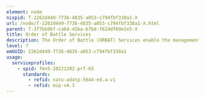 ```yaml
---
element: node
nispid: T-2262d449-7736-4835-a053-c794fbf338a1-X
url: /node/T-2262d449-7736-4835-a053-c794fbf338a1-X.html
parent: T-3f7bb86f-ca6d-45ba-b7bd-f624df69e1e5-X
title: Order of Battle Services
description: The Order of Battle (ORBAT) Services enable the management and sharing of the military organizational structures including all command relationships, rotation of forces, transfer of authority and changes to these factors over time. It provides functionality to manage updates such as the transfer of a force that moves out of the ORBAT while another unit moves in.
level: 7
emUUID: 2262d449-7736-4835-a053-c794fbf338a1
usage:
  serviceprofiles:
    - spid: fmn5-20221202-prf-65
      standards:
        - refid: nato-adatp-5644-ed.a-v1
        - refid: mip-v4.3
---
```

